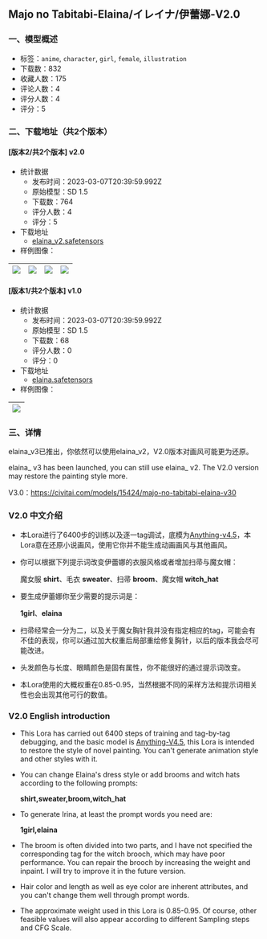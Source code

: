 ## Majo no Tabitabi-Elaina/イレイナ/伊蕾娜-V2.0
### 一、模型概述

- 标签：`anime`, `character`, `girl`, `female`, `illustration`
- 下载数：832
- 收藏人数：175
- 评论人数：4
- 评分人数：4
- 评分：5

### 二、下载地址（共2个版本）

#### [版本2/共2个版本] v2.0

- 统计数据
  - 发布时间：2023-03-07T20:39:59.992Z
  - 原始模型：SD 1.5
  - 下载数：764
  - 评分人数：4
  - 评分：5
- 下载地址
  - [elaina_v2.safetensors](https://civitai.com/api/download/models/15019)
- 样例图像：

| <img src="https://image.civitai.com/xG1nkqKTMzGDvpLrqFT7WA/36d1863a-8d25-4660-33f8-3da66fe62900/width=450/156235.jpeg" /> | <img src="https://image.civitai.com/xG1nkqKTMzGDvpLrqFT7WA/910b0ac0-511b-433a-a263-d5f594f2bc00/width=450/156493.jpeg" /> | <img src="https://image.civitai.com/xG1nkqKTMzGDvpLrqFT7WA/0a989255-2025-4e9b-b95f-9229a87fc400/width=450/156135.jpeg" /> | <img src="https://image.civitai.com/xG1nkqKTMzGDvpLrqFT7WA/c59ce0ea-d96b-43dd-4fc8-b19caf411300/width=450/147483.jpeg" /> |
| ---- | ---- | ---- | ---- |

#### [版本1/共2个版本] v1.0

- 统计数据
  - 发布时间：2023-03-07T20:39:59.992Z
  - 原始模型：SD 1.5
  - 下载数：68
  - 评分人数：0
  - 评分：0
- 下载地址
  - [elaina.safetensors](https://civitai.com/api/download/models/19464)
- 样例图像：

| <img src="https://image.civitai.com/xG1nkqKTMzGDvpLrqFT7WA/cbe97245-8836-4193-b7ab-5db3f2cb7900/width=450/204235.jpeg" /> |
| ---- |


### 三、详情
<p>elaina_v3已推出，你依然可以使用elaina_v2，V2.0版本对画风可能更为还原。</p><p>elaina_ v3 has been launched, you can still use elaina_ v2. The V2.0 version may restore the painting style more.</p><p>V3.0：<a target="_blank" rel="ugc" href="https://civitai.com/models/15424/majo-no-tabitabi-elaina-v30">https://civitai.com/models/15424/majo-no-tabitabi-elaina-v30</a></p><h3>V2.0 中文介绍</h3><ul><li><p>本Lora进行了6400步的训练以及逐一tag调试，底模为<a target="_blank" rel="ugc" href="https://huggingface.co/andite/anything-v4.0">Anything-v4.5</a>，本Lora意在还原小说画风，使用它你并不能生成动画画风与其他画风。</p></li><li><p>你可以根据下列提示词改变伊蕾娜的衣服风格或者增加扫帚与魔女帽：</p><p>魔女服 <strong>shirt</strong>、毛衣 <strong>sweater</strong>、扫帚 <strong>broom</strong>、魔女帽 <strong>witch_hat</strong></p></li><li><p>要生成伊蕾娜你至少需要的提示词是：</p><p><strong>1girl</strong>、<strong>elaina</strong></p></li><li><p>扫帚经常会一分为二，以及关于魔女胸针我并没有指定相应的tag，可能会有不佳的表现，你可以通过加大权重后局部重绘修复胸针，以后的版本我会尽可能改进。</p></li><li><p>头发颜色与长度、眼睛颜色是固有属性，你不能很好的通过提示词改变。</p></li><li><p>本Lora使用的大概权重在0.85-0.95，当然根据不同的采样方法和提示词相关性也会出现其他可行的数值。</p></li></ul><h3>V2.0 English introduction</h3><ul><li><p>This Lora has carried out 6400 steps of training and tag-by-tag debugging, and the basic model is <a target="_blank" rel="ugc" href="https://huggingface.co/andite/anything-v4.0">Anything-V4.5</a>, this Lora is intended to restore the style of novel painting. You can't generate animation style and other styles with it.</p></li><li><p>You can change Elaina's dress style or add brooms and witch hats according to the following prompts:</p><p><strong>shirt,sweater,broom,witch_hat</strong></p></li><li><p>To generate Irina, at least the prompt words you need are:</p><p><strong>1girl,elaina</strong></p></li><li><p>The broom is often divided into two parts, and I have not specified the corresponding tag for the witch brooch, which may have poor performance. You can repair the brooch by increasing the weight and inpaint. I will try to improve it in the future version.</p></li><li><p>Hair color and length as well as eye color are inherent attributes, and you can't change them well through prompt words.</p></li><li><p>The approximate weight used in this Lora is 0.85-0.95. Of course, other feasible values will also appear according to different Sampling steps and CFG Scale.</p></li></ul><p></p>